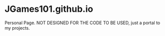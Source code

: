 # JGames101.github.io
Personal Page. NOT DESIGNED FOR THE CODE TO BE USED, just a portal to my projects.
